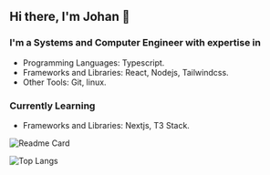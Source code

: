 ## Hi there, I'm Johan 👋

### I'm a Systems and Computer Engineer with expertise in

- Programming Languages: Typescript.
- Frameworks and Libraries: React, Nodejs, Tailwindcss.
- Other Tools: Git, linux.

### Currently Learning

- Frameworks and Libraries: Nextjs, T3 Stack.

![Readme Card](https://github-readme-stats.vercel.app/api?username=JohanRestrepo19&show_icons=true&theme=transparent&rank_icon=github&card_width=475)

![Top Langs](https://github-readme-stats.vercel.app/api/top-langs/?username=JohanRestrepo19&theme=transparent&show_icons=true&card_width=475)
